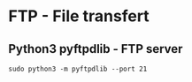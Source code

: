 # FTP - File transfert

## Python3 pyftpdlib - FTP server
```
sudo python3 -m pyftpdlib --port 21
```
